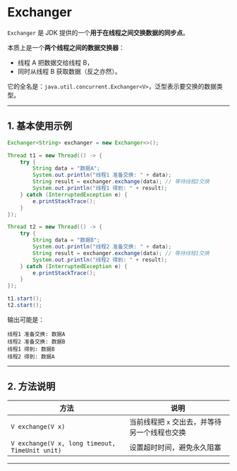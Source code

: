 # Exchanger

`Exchanger` 是 JDK 提供的一个**用于在线程之间交换数据的同步点**。

本质上是一个**两个线程之间的数据交换器**：
- 线程 A 把数据交给线程 B，
- 同时从线程 B 获取数据（反之亦然）。

它的全名是：`java.util.concurrent.Exchanger<V>`，泛型表示要交换的数据类型。

---


## 1. 基本使用示例

```java
Exchanger<String> exchanger = new Exchanger<>();

Thread t1 = new Thread(() -> {
    try {
        String data = "数据A";
        System.out.println("线程1 准备交换: " + data);
        String result = exchanger.exchange(data); // 等待线程2交换
        System.out.println("线程1 得到: " + result);
    } catch (InterruptedException e) {
        e.printStackTrace();
    }
});

Thread t2 = new Thread(() -> {
    try {
        String data = "数据B";
        System.out.println("线程2 准备交换: " + data);
        String result = exchanger.exchange(data); // 等待线程1交换
        System.out.println("线程2 得到: " + result);
    } catch (InterruptedException e) {
        e.printStackTrace();
    }
});

t1.start();
t2.start();
```

输出可能是：

```
线程1 准备交换: 数据A
线程2 准备交换: 数据B
线程1 得到: 数据B
线程2 得到: 数据A
```

---

## 2. 方法说明

| 方法 | 说明 |
|------|------|
| `V exchange(V x)` | 当前线程把 `x` 交出去，并等待另一个线程也交换 |
| `V exchange(V x, long timeout, TimeUnit unit)` | 设置超时时间，避免永久阻塞 |

---


